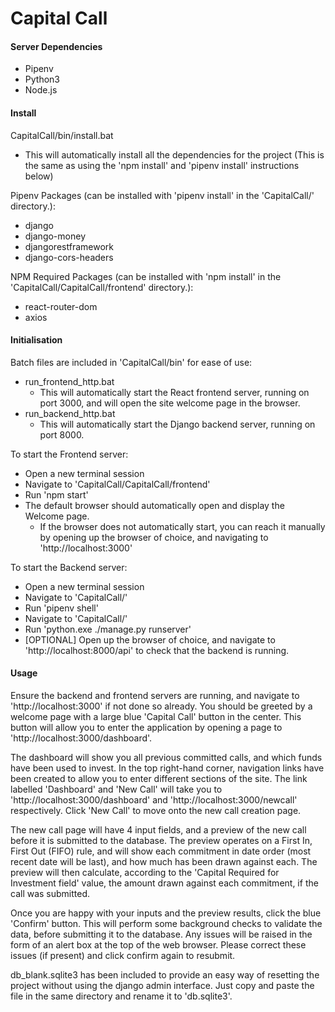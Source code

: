 # Capital Call

#### Server Dependencies
  - Pipenv
  - Python3
  - Node.js

#### Install

CapitalCall/bin/install.bat
  - This will automatically install all the dependencies for the project (This is the same as using the 'npm install' and 'pipenv install' instructions below)

Pipenv Packages (can be installed with 'pipenv install' in the 'CapitalCall/' directory.):
  - django
  - django-money
  - djangorestframework
  - django-cors-headers

NPM Required Packages (can be installed with 'npm install' in the 'CapitalCall/CapitalCall/frontend' directory.):
  - react-router-dom
  - axios

#### Initialisation

Batch files are included in 'CapitalCall/bin' for ease of use:
  - run_frontend_http.bat
    - This will automatically start the React frontend server, running on port 3000, and will open the site welcome page in the browser.
  - run_backend_http.bat
    - This will automatically start the Django backend server, running on port 8000.

To start the Frontend server:
  - Open a new terminal session
  - Navigate to 'CapitalCall/CapitalCall/frontend'
  - Run 'npm start'
  - The default browser should automatically open and display the Welcome page.
    - If the browser does not automatically start, you can reach it manually by opening up the browser of choice, and navigating to 'http://localhost:3000'

To start the Backend server:
  - Open a new terminal session
  - Navigate to 'CapitalCall/'
  - Run 'pipenv shell'
  - Navigate to 'CapitalCall/'
  - Run 'python.exe ./manage.py runserver'
  - [OPTIONAL] Open up the browser of choice, and navigate to 'http://localhost:8000/api' to check that the backend is running.

#### Usage

Ensure the backend and frontend servers are running, and navigate to 'http://localhost:3000' if not done so already.
You should be greeted by a welcome page with a large blue 'Capital Call' button in the center.
This button will allow you to enter the application by opening a page to 'http://localhost:3000/dashboard'.

The dashboard will show you all previous committed calls, and which funds have been used to invest.
In the top right-hand corner, navigation links have been created to allow you to enter different sections of the site.
The link labelled 'Dashboard' and 'New Call' will take you to 'http://localhost:3000/dashboard' and 'http://localhost:3000/newcall' respectively.
Click 'New Call' to move onto the new call creation page.

The new call page will have 4 input fields, and a preview of the new call before it is submitted to the database.
The preview operates on a First In, First Out (FIFO) rule, and will show each commitment in date order (most recent date will be last), and how much has been drawn against each.
The preview will then calculate, according to the 'Capital Required for Investment field' value, the amount drawn against each commitment, if the call was submitted.

Once you are happy with your inputs and the preview results, click the blue 'Confirm' button. This will perform some background checks to validate the data, before submitting it to the database.
Any issues will be raised in the form of an alert box at the top of the web browser. Please correct these issues (if present) and click confirm again to resubmit.

db_blank.sqlite3 has been included to provide an easy way of resetting the project without using the django admin interface.
Just copy and paste the file in the same directory and rename it to 'db.sqlite3'.
 